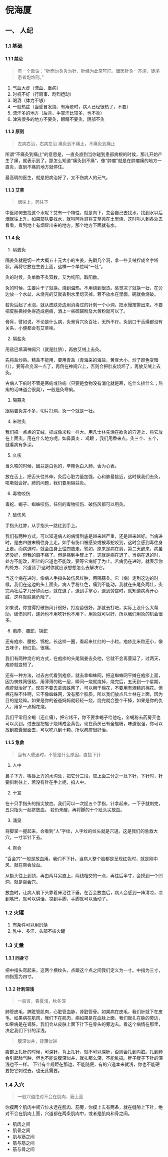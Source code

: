 # 倪海厦

## 一、 人纪

### 1.1 基础

#### 1.1.1 禁忌

> 有一个歌诀：“针而勿灸灸勿针，针经为此常叮咛。庸医针灸一齐施，徒施患者炮烙刑。” 

1. 气血大虚（流血、重病）
2. 时机不好（行房事、剧烈运动）
3. 喝酒（体力不够）
4. 一般热症（当感冒发烧、有痔疮时，病人已经很热了，不要）
5. 流汗多的地方（后背、手掌汗比较多，也不灸）
6. 津液很多的地方不要灸，眼睛不要灸，阴部不灸

#### 1.1.2 原则

> 左病右治，右病左治
> 痛灸到不痛止，不痛灸到痛止

所谓“不痛灸到痛止”的意思是，一直灸直到当你碰到患部病根的时候，那儿开始产生了痛，就表示到了。那怎么知道“痛灸到不痛”，像“肿瘤”就是在肿瘤痛的地方一直灸，直到不痛的地方就停住。 

最高明的医生，就是把病治好了，又不伤病人的元气。

#### 1.1.3 艾草

> 烟往上，药往下

中医如何去找这个水呢？艾有一个特性，就是向下，艾会自己去找水，找到水以后烟就往上升。如果部队要找水，就叫阿兵哥将艾草摊在土里烧，这时叫人到各处去看看，看到地上有烟冒出来的地方，那个地方下面就有水。 

#### 1.1.4 灸 

1. 隔姜灸

隔姜灸就是切一片大概五十元大小的生姜，先戳几个洞，拿一些艾绒捏成金字塔状，再将它放在生姜上面，这样一个单位叫“一壮”。

灸的时候，灸单数不灸双数，艾为纯阳，取阳数。

灸的时候，生姜片干了就换。烧到温热，不用烧到很烫。感觉凉了就换一壮，在旁边放一个水盆，未烧完的艾就丢到水里熄灭掉。若不放水在里面，碗就会烧破。

若灸后起了水泡，就从皮肤旁边用消毒过的针刺一个小洞，把水慢按排出来。不要把皮肤撕掉免得造成疤痕，洒上一些硫磺粉及大黄粉就可以了。 

膏肓，譬如说，不论是什么病，灸膏肓穴灸百壮，无所不疗。灸到口干舌燥都没有关系，小便都会有艾草味。 

2. 隔盐灸

用盐巴填满神阙穴（就是肚脐），再放艾绒上去灸。

先将盐炒熟。精盐不能用，要用青盐（青海来的海盐，黄豆大小，炒了颜色变暗红），要等盐变温一点了，再倒在神阙穴上，否则会把肚皮烧坏了，再放艾绒上去灸。

古病人下痢时不管是寒痢或热痢（只要是食物没有消化就是寒，吃什么排什么；热痢的话味道会很臭），一般是灸寒痢。

3. 隔蒜灸

跟隔姜灸差不多，切片打洞，灸一个就是一壮。

4. 米粒灸

我们把一点点的艾绒，捏成像米粒一样大。用凡士林先涂在欲灸的穴道上，将它放在上面灸。用在什么地方呢，如鼻窦炎 、鸡眼 ，我们用香来点，灸三个、五个，就看病有多深。

5. 久咳

当久咳的时候，因蒜是白色的，辛辣色白入肺，舌为心表。

放在舌上，把舌头往外伸，灸后心脏力量加强，心和肺最接近，这时候我们去灸，咳嗽就会好。肺的问题，我们要用隔蒜灸。

6. 毒物咬伤

毒蛇、蝎子、蜘蛛咬伤，任何的毒物咬伤、破伤风都可以用灸。

7. 破伤风

手指头红肿，从手指头一路红到手上。

我们有两种方式，可以知道病人的病情到底是越来越严重，还是越来越好。当病进时，是由四肢末梢往身上走。如手有伤口被感染或被毒蛇咬到，这时会感到毒往身上走。而病退时，就会由身上往四肢走。譬如，原来是病在肩，第二天醒来，病虽还没好，但我的肩不痛了。但是痛到手臂上了，这就是病在退了。当病在退的时，处方不能改，所针的穴道也不能改，要等它病好了为止。若病仍在进时，就表示你的处方、穴道错了!这时你就应该想想怎么去解决它。

当这个病在进时，像病人手指头破伤风红肿，用隔蒜灸。它（病）走到这边的时候，我们在这边的头上面灸，病人手粉红色，痛到不能动，我就在头尾灸两壮，灸完两壮后才几分钟而已，就在退了，退到手掌心，退到劳宫时，就知道病离开心脏，这样就脱离危险了。

如果说，你觉得打破伤风针很好，打疫苗很好，那就去打吧，实际上没什么大帮助，破伤风时，连药也不用吃针也不用下，用灸就可以好，所以我们用灸的机会很多。 

8. 疱疹、腰蛇、锦蛇

还有疱疹、腰蛇、锦蛇。长这样一圈，看起来红红的一小粒。疱疹比米粒还小，像五味子，粉红色，很痛。

我们有两种烧它的方式，在疱疹的头尾隔姜去灸他，它就不会再蔓延了，过两天，疱疹就变短了。

还有一种方法，过去古代看到疱疹，就去拿蜘蛛网，把这蜘蛛网平摊在疱疹上面，因为蜘蛛网很粘，用薄薄的粘一层，瞬间一烧就烧掉，烧完后，五天到一个星期，疱疹就治好了。现在不要去拿蜘蛛网了，可以用干棉花，不要用有酒精的棉花。但棉花粘不住啊，它不像蜘蛛网，没有那个胶质，所以我们放点凡士林在上面，因为目的是烧嘛。如果是你的爸爸妈妈就轻轻一烧，烧完就会整个干掉，如果是你的仇人，用多一点棉花烧。

我们平常用全蝎（还止痛），把它烤干，你不要拿蝎子给他吃，全蝎粉去药房买也可以买到。过去是把蝎子烧烤成金黄色，现在药房已有全蝎粉，味道很强，你可以放到胶囊里面去，可以吃八到十颗。所以疱疹很好治。 

#### 1.1.5 急救

> 当有人昏迷时，不管是什么原因，直接下针

1. 人中

鼻子下方、嘴唇上方的水沟处，把它分三段，取上面三分之一处下针，下针时，针要斜刺往上，若没有针在手上呢，掐人中。 

2. 十宣

在十只手指头的指尖放血。我们可以一次捉五个手指，针拿起来，一下子就刺完，五只指头一起挤放血。
若仍未醒，再将脚的十个趾头尖放血。

3. 涌泉

将脚掌一握起来，会看到“人”字纹，人字纹的纹头就是穴道。这是我们的急救大穴，一寸半针下去。

4. 百会

“百会穴”一般是放血用。我们不下针。当病人整个脸都是呈现红色时，就是刚中风，就在百会放血。

从额头往上到顶，再由两耳尖直上，两线相交的一点，再往后半寸，会摸到一个凹洞，就是百会穴。

放血时，让病人躺下头靠着床沿往下垂，在百会放血后，病人会感到一阵清凉，凉到嘴巴，就可以讲话，凉到手脚，手脚就可以活动了。 

### 1.2 火罐

1. 有条件可以用蚂蟥
2. 乳中、多汗、头部不拔火罐

### 1.3 丈量

#### 1.3.1 同身寸

把中指头弯起来，这两个横纹头，点跟这个点之间我们定义为一寸。中指为三寸，四指宽为四寸。

#### 1.3.2 针刺深浅

> 一般言，春夏浅，秋冬深

肺管皮毛，脾脏管肌肉，心脏管血脉，肾脏管骨。如果病在皮毛，我们针就下在皮毛，如果病在肌肉，我们下在肌肉，病如果是在血脉上面，我们就扎在脉的旁边，如果病是在肾脏，我们会从皮肤上面下针下在骨头的旁边去。看这个病情在那里，决定我们下针的深浅。 

> 腹深似井，背薄似饼

腹部上扎针的时候，可深针，背上扎针，就不可以深针，否则会扎到内脏。扎到肺会引起肺气肿，但也不能说腹深似井，就扎那么深，不能乱搞。胖子瘦子下针的深浅也不一样。 下针有个规距在那边，不能随便，有的穴道本来就浅，你也不能硬要把它刺过去，也无此需要。 

### 1.4 入穴

> 一般穴道绝对不会在肌肉、筋上面

你摸两个肌肉中间穴位永远在肌肉、筋旁，你摸上去有两条，就在缝隙上下针，绝对不会在肌肉上面，穴道都在两条肌肉中，或者是肌肉和骨之间。 

- 肌肉之间
- 肌骨之间
- 肌与筋之间
- 筋与筋之间
- 筋与骨之间









